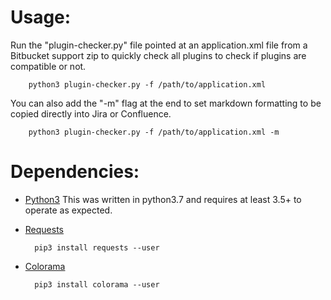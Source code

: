 # Usage:
Run the "plugin-checker.py" file pointed at an application.xml file from a Bitbucket support zip to quickly check all plugins to check if plugins are compatible or not.

        python3 plugin-checker.py -f /path/to/application.xml

You can also add the "-m" flag at the end to set markdown formatting to be copied directly into Jira or Confluence.

        python3 plugin-checker.py -f /path/to/application.xml -m

# Dependencies:
* [Python3](https://www.python.org/downloads/) This was written in python3.7 and requires at least 3.5+ to operate as expected.
* [Requests](http://docs.python-requests.org/en/master/)

        pip3 install requests --user

* [Colorama](https://pypi.org/project/colorama/)

        pip3 install colorama --user
